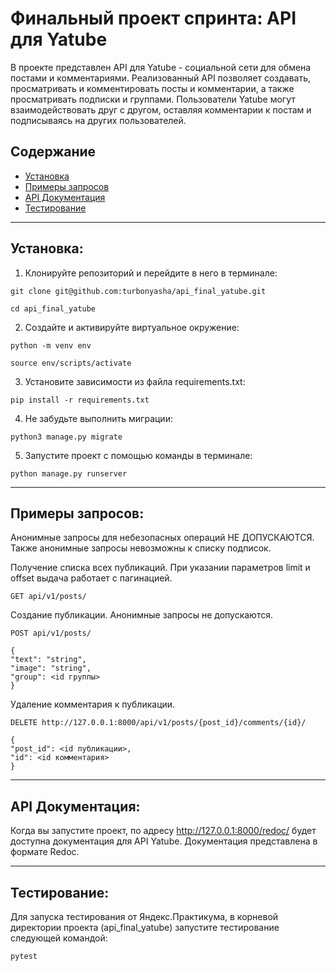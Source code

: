 # Финальный проект спринта: API для Yatube

В проекте представлен API для Yatube - социальной сети для обмена постами и комментариями.
Реализованный API позволяет создавать, просматривать и комментировать посты и комментарии, а также просматривать
подписки и группами. 
Пользователи Yatube могут взаимодействовать друг с другом, оставляя комментарии к постам и подписываясь на других пользователей.

## Содержание
- [Установка](#установка)
- [Примеры запросов](#примеры-запросов)
- [API Документация](#api-документация)
- [Тестирование](#тестирование)

---

## Установка:

1. Клонируйте репозиторий и перейдите в него в терминале:
```
git clone git@github.com:turbonyasha/api_final_yatube.git
```
```
cd api_final_yatube
```
2. Cоздайте и активируйте виртуальное окружение:
```
python -m venv env
```
```
source env/scripts/activate
```
3. Установите зависимости из файла requirements.txt:
```
pip install -r requirements.txt
```
4. Не забудьте выполнить миграции:
```
python3 manage.py migrate
```
5. Запустите проект с помощью команды в терминале:
```
python manage.py runserver
```

---

## Примеры запросов:

Анонимные запросы для небезопасных операций НЕ ДОПУСКАЮТСЯ.
Также анонимные запросы невозможны к списку подписок.

Получение списка всех публикаций. При указании параметров limit и offset выдача работает с пагинацией.
```
GET api/v1/posts/
```

Создание публикации. Анонимные запросы не допускаются.
```
POST api/v1/posts/

{
"text": "string",
"image": "string",
"group": <id группы>
}
```

Удаление комментария к публикации. 
```
DELETE http://127.0.0.1:8000/api/v1/posts/{post_id}/comments/{id}/

{
"post_id": <id публикации>,
"id": <id комментария>
}
```

---

## API Документация:

Когда вы запустите проект, по адресу  http://127.0.0.1:8000/redoc/ будет доступна документация для API Yatube. 
Документация представлена в формате Redoc.

---

## Тестирование:

Для запуска тестирования от Яндекс.Практикума, в корневой директории проекта (api_final_yatube)
запустите тестирование следующей командой:
```
pytest
```
